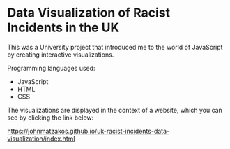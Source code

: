 # Data Visualization of Racist Incidents in the UK

This was a University project that introduced me to the world of JavaScript by creating interactive visualizations.

Programming languages used:
- JavaScript
- HTML
- CSS

The visualizations are displayed in the context of a website, which you can see by clicking the link below:

https://johnmatzakos.github.io/uk-racist-incidents-data-visualization/index.html
